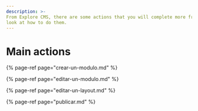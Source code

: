 ```yaml
---
description: >- 
From Explore CMS, there are some actions that you will complete more frequently than others. Take a quick
look at how to do them.
---
```


# Main actions

{% page-ref page="crear-un-modulo.md" %}

{% page-ref page="editar-un-modulo.md" %}

{% page-ref page="editar-un-layout.md" %}

{% page-ref page="publicar.md" %}